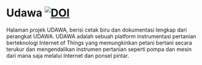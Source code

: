 # Udawa [![DOI](https://zenodo.org/badge/DOI/10.5281/zenodo.5774602.svg)](https://doi.org/10.5281/zenodo.5774602)
Halaman projek UDAWA, berisi cetak biru dan dokumentasi lengkap dari perangkat UDAWA. UDAWA adalah sebuah platform instrumentasi pertanian berteknologi Internet of Things yang memungkinkan petani bertani secara terukur dan mengendalikan instrumen pertanian seperti pompa dan mesin dari mana saja melalui Internet dan ponsel pintar.
